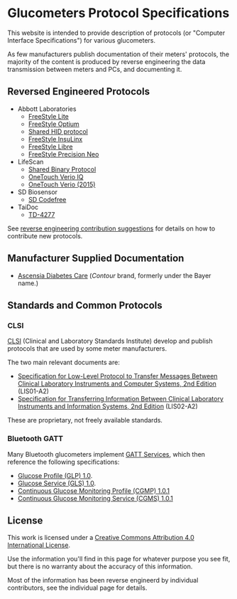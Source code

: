 # Glucometers Protocol Specifications

This website is intended to provide description of protocols (or "Computer
Interface Specifications") for various glucometers.

As few manufacturers publish documentation of their meters' protocols, the
majority of the content is produced by reverse engineering the data transmission
between meters and PCs, and documenting it.

## Reversed Engineered Protocols

* Abbott Laboratories
  - [FreeStyle Lite](abbott/freestyle-lite.md)
  - [FreeStyle Optium](abbott/freestyle-optium.md)
  - [Shared HID protocol](abbott/shared-hid-protocol.md)
  - [FreeStyle InsuLinx](abbott/freestyle-insulinx.md)
  - [FreeStyle Libre](abbott/freestyle-libre.md)
  - [FreeStyle Precision Neo](abbott/freestyle-precision-neo.md)
* LifeScan
  - [Shared Binary Protocol](lifescan/shared-binary-protocol.md)
  - [OneTouch Verio IQ](lifescan/onetouch-verio-iq.md)
  - [OneTouch Verio (2015)](lifescan/onetouch-verio-2015.md)
* SD Biosensor
  - [SD Codefree](sd-biosensor/codefree.md)
* TaiDoc
  - [TD-4277](taidoc/td4277.md)

See [reverse engineering contribution
suggestions](contributing/reverse-engineered.md) for details on how to
contribute new protocols.

## Manufacturer Supplied Documentation

* [Ascensia Diabetes Care](http://protocols.ascensia.com/Programming-Guide.aspx)
  (_Contour_ brand, formerly under the Bayer name.)

## Standards and Common Protocols

### CLSI

[CLSI](https://clsi.org/) (Clinical and Laboratory Standards Institute) develop
and publish protocols that are used by some meter manufacturers.

The two main relevant documents are:

 * [Specification for Low-Level Protocol to Transfer Messages Between Clinical
   Laboratory Instruments and Computer Systems, 2nd
   Edition](https://clsi.org/standards/products/automation-and-informatics/documents/lis01/)
   (LIS01-A2)
 * [Specification for Transferring Information Between Clinical Laboratory
   Instruments and Information Systems, 2nd
   Edition](https://clsi.org/standards/products/automation-and-informatics/documents/lis02/)
   (LIS02-A2)

These are proprietary, not freely available standards.

### Bluetooth GATT

Many Bluetooth glucometers implement [GATT
Services](https://www.bluetooth.com/specifications/gatt/services/), which then
reference the following specifications:

 * [Glucose Profile (GLP)
   1.0](https://www.bluetooth.org/DocMan/handlers/DownloadDoc.ashx?doc_id=248025).
 * [Glucose Service (GLS)
   1.0](https://www.bluetooth.org/docman/handlers/downloaddoc.ashx?doc_id=248026).
 * [Continuous Glucose Monitoring Profile (CGMP)
   1.0.1](https://www.bluetooth.org/docman/handlers/downloaddoc.ashx?doc_id=310501)
 * [Continuous Glucose Monitoring Service (CGMS)
   1.0.1](https://www.bluetooth.org/docman/handlers/downloaddoc.ashx?doc_id=310502)

## License

This work is licensed under a [Creative Commons Attribution 4.0 International
License](https://creativecommons.org/licenses/by/4.0/).

Use the information you'll find in this page for whatever purpose you see fit,
but there is no warranty about the accuracy of this information.

Most of the information has been reverse engineerd by individual contributors,
see the individual page for details.
